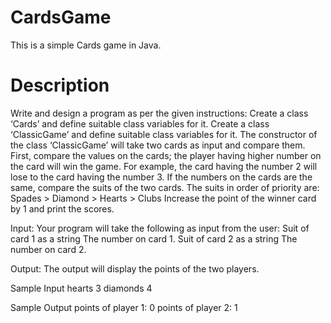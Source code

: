 # CardsGame
This is a simple Cards game in Java.

# Description
Write and design a program as per the given instructions: 
Create a class ‘Cards’ and define suitable class variables for it. 
Create a class ‘ClassicGame’ and define suitable class variables for it. 
The constructor of the class ‘ClassicGame’ will take two cards as input and compare them. 
First, compare the values on the cards; the player having higher number on the card will win the game. For example, the card having the number 2 will lose to the card having the number 3. 
If the numbers on the cards are the same, compare the suits of the two cards. The suits in order of priority are: 
Spades > Diamond > Hearts > Clubs 
Increase the point of the winner card by 1 and print the scores.

Input: Your program will take the following as input from the user:
Suit of card 1 as a string
The number on card 1.
Suit of card 2 as a string 
The number on card 2.

Output: The output will display the points of the two players.

Sample Input
hearts
3
diamonds
4

Sample Output
points of player 1: 0 
points of player 2: 1 
